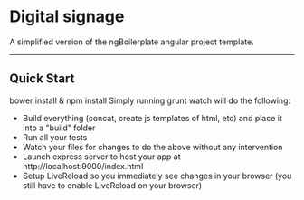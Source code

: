# Digital signage

A simplified version of the ngBoilerplate angular project template.

***

## Quick Start
bower install & npm install
Simply running grunt watch will do the following:
 - Build everything (concat, create js templates of html, etc) and place it into a "build" folder
 - Run all your tests
 - Watch your files for changes to do the above without any intervention
 - Launch express server to host your app at http://localhost:9000/index.html
 - Setup LiveReload so you immediately see changes in your browser (you still have to enable LiveReload on your browser)